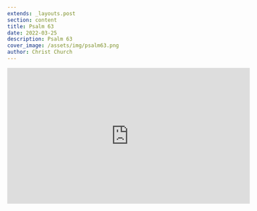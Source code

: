 ```yaml
---
extends: _layouts.post
section: content
title: Psalm 63
date: 2022-03-25
description: Psalm 63
cover_image: /assets/img/psalm63.png
author: Christ Church
---
```



<iframe width="560" height="315" src="https://www.youtube.com/embed/azsbOx0dWKk" title="YouTube video player" frameborder="0" allow="accelerometer; autoplay; clipboard-write; encrypted-media; gyroscope; picture-in-picture" allowfullscreen></iframe>